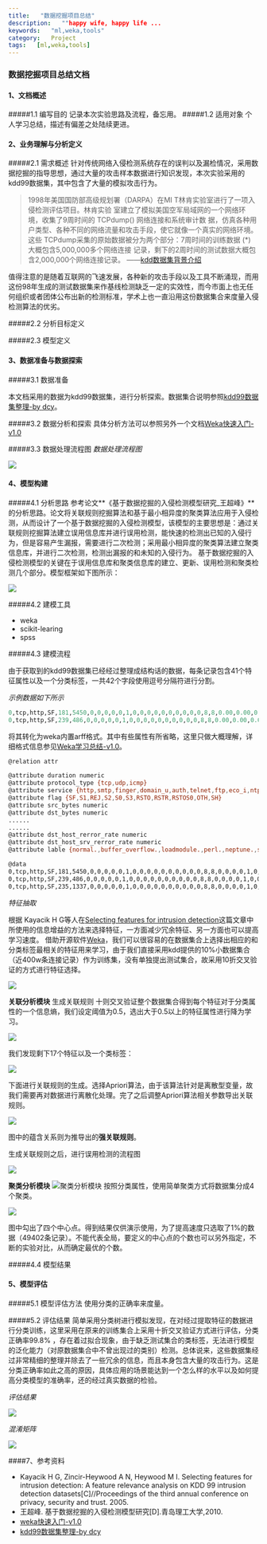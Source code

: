 ```yaml
---
title:   "数据挖掘项目总结"
description:   ""happy wife, happy life ...
keywords:   "ml,weka,tools"
category:   Project
tags:   [ml,weka,tools] 
---
```



### 数据挖掘项目总结文档

#### 1、文档概述

#####1.1 编写目的
记录本次实验思路及流程，备忘用。
#####1.2 适用对象
个人学习总结，描述有偏差之处陆续更进。

<!--more-->
#### 2、业务理解与分析定义

#####2.1 需求概述
针对传统网络入侵检测系统存在的误判以及漏检情况，采用数据挖掘的指导思想，通过大量的攻击样本数据进行知识发现，本次实验采用的kdd99数据集，其中包含了大量的模拟攻击行为。
>1998年美国国防部高级规划署（DARPA）在MI T林肯实验室进行了一项入侵检测评估项目。林肯实验
室建立了模拟美国空军局域网的一个网络环境，收集了9周时间的 TCPdump() 网络连接和系统审计数
据，仿真各种用户类型、各种不同的网络流量和攻击手段，使它就像一个真实的网络环境。这些
TCPdump采集的原始数据被分为两个部分：7周时间的训练数据 (*) 大概包含5,000,000多个网络连接
记录，剩下的2周时间的测试数据大概包含2,000,000个网络连接记录。  ——[kdd数据集背景介绍]()

值得注意的是随着互联网的飞速发展，各种新的攻击手段以及工具不断涌现，而用这份98年生成的测试数据集来作基线检测缺乏一定的实效性，而今市面上也无任何组织或者团体公布出新的检测标准，学术上也一直沿用这份数据集合来度量入侵检测算法的优劣。

#####2.2 分析目标定义


#####2.3 模型定义

#### 3、数据准备与数据探索

#####3.1 数据准备

本文档采用的数据为kdd99数据集，进行分析探索。数据集合说明参照[kdd99数据集整理-by dcy](#)。

#####3.2 数据分析和探索
具体分析方法可以参照另外一个文档[Weka快速入门-v1.0](#)

#####3.3 数据处理流程图
*数据处理流程图*
                             
![](http://needpp.qiniudn.com/2014/10/22/d1abd572-59f5-11e4-8976-bcaec5dfb671.png)





#### 4、模型构建

#####4.1 分析思路
参考论文**《基于数据挖掘的入侵检测模型研究_王超峰》**的分析思路。论文将关联规则挖掘算法和基于最小相异度的聚类算法应用于入侵检测，从而设计了一个基于数据挖掘的入侵检测模型，该模型的主要思想是：通过关联规则挖掘算法建立误用信息库并进行误用检测，能快速的检测出已知的入侵行为，但是容易产生漏报，需要进行二次检测；采用最小相异度的聚类算法建立聚类信息库，并进行二次检测，检测出漏报的和未知的入侵行为。 基于数据挖掘的入侵检测模型的关键在于误用信息库和聚类信息库的建立、更新、误用检测和聚类检测几个部分。模型框架如下图所示：


![](http://needpp.qiniudn.com/2014/10/22/d247d7ba-59f5-11e4-8976-bcaec5dfb671.png)



#####4.2 建模工具
- weka
- scikit-learing
- spss

#####4.3 建模流程

由于获取到的kdd99数据集已经经过整理成结构话的数据，每条记录包含41个特征属性以及一个分类标签，一共42个字段使用逗号分隔符进行分割。

*示例数据如下所示*

```python
0,tcp,http,SF,181,5450,0,0,0,0,0,1,0,0,0,0,0,0,0,0,0,0,8,8,0.00,0.00,0.00,0.00,1.00,0.00,0.00,9,9,1.00,0.00,0.11,0.00,0.00,0.00,0.00,0.00,normal.
0,tcp,http,SF,239,486,0,0,0,0,0,1,0,0,0,0,0,0,0,0,0,0,8,8,0.00,0.00,0.00,0.00,1.00,0.00,0.00,19,19,1.00,0.00,0.05,0.00,0.00,0.00,0.00,0.00,normal.
```

将其转化为weka内置arff格式。其中有些属性有所省略，这里只做大概理解，详细格式信息参见[Weka学习总结-v1.0](#)。

```bash
@relation attr

@attribute duration numeric
@attribute protocol_type {tcp,udp,icmp}
@attribute service {http,smtp,finger,domain_u,auth,telnet,ftp,eco_i,ntp_u,ecr_i,other,private,pop_3,ftp_data,rje,time,mtp,link,remote_job,gopher,ssh,name,whois,domain,login,imap4,daytime,ctf,nntp,shell,IRC,nnsp,http_443,exec,printer,efs,courier,uucp,klogin,kshell,echo,discard,systat,supdup,iso_tsap,hostnames,csnet_ns,pop_2,sunrpc,uucp_path,netbios_ns,netbios_ssn,netbios_dgm,sql_net,vmnet,bgp,Z39_50,ldap,netstat,urh_i,X11,urp_i,pm_dump,tftp_u,tim_i,red_i}
@attribute flag {SF,S1,REJ,S2,S0,S3,RSTO,RSTR,RSTOS0,OTH,SH}
@attribute src_bytes numeric
@attribute dst_bytes numeric
......
......
@attribute dst_host_rerror_rate numeric
@attribute dst_host_srv_rerror_rate numeric
@attribute lable {normal.,buffer_overflow.,loadmodule.,perl.,neptune.,smurf.,guess_passwd.,pod.,teardrop.,portsweep.,ipsweep.,land.,ftp_write.,back.,imap.,satan.,phf.,nmap.,multihop.,warezmaster.,warezclient.,spy.,rootkit.}

@data
0,tcp,http,SF,181,5450,0,0,0,0,0,1,0,0,0,0,0,0,0,0,0,0,8,8,0,0,0,0,1,0,0,9,9,1,0,0.11,0,0,0,0,0,normal.
0,tcp,http,SF,239,486,0,0,0,0,0,1,0,0,0,0,0,0,0,0,0,0,8,8,0,0,0,0,1,0,0,19,19,1,0,0.05,0,0,0,0,0,normal.
0,tcp,http,SF,235,1337,0,0,0,0,0,1,0,0,0,0,0,0,0,0,0,0,8,8,0,0,0,0,1,0,0,29,29,1,0,0.03,0,0,0,0,0,normal.
```


*特征抽取*

根据 Kayacik H G等人在[Selecting features for intrusion detection](http://www.researchgate.net/publication/220919984_Selecting_Features_for_Intrusion_Detection_A_Feature_Relevance_Analysis_on_KDD_99/file/3deec529d20b943102.pdf)这篇文章中所使用的信息增益的方法来选择特征，一方面减少冗余特征、另一方面也可以提高学习速度。
借助开源软件[Weka](http://www.cs.waikato.ac.nz/ml/weka/)，我们可以很容易的在数据集合上选择出相应的和分类标签最相关的特征用来学习，由于我们直接采用kdd提供的10%小数据集合（近400w条连接记录）作为训练集，没有单独提出测试集合，故采用10折交叉验证的方式进行特征选择。


![](http://needpp.qiniudn.com/2014/10/22/d26f6f3c-59f5-11e4-8976-bcaec5dfb671.png)


**关联分析模块**
生成关联规则
十则交叉验证整个数据集合得到每个特征对于分类属性的一个信息熵，我们设定阈值为0.5，选出大于0.5以上的特征属性进行降为学习。

![](http://needpp.qiniudn.com/2014/10/22/d2a0b150-59f5-11e4-8976-bcaec5dfb671.png)

我们发现剩下17个特征以及一个类标签：


![](http://needpp.qiniudn.com/2014/10/22/d2e81d92-59f5-11e4-8976-bcaec5dfb671.png)


下面进行关联规则的生成。选择Apriori算法，由于该算法针对是离散型变量，故我们需要再对数据进行离散化处理。完了之后调整Apriori算法相关参数导出关联规则。

![](http://needpp.qiniudn.com/2014/10/22/d33ed1a0-59f5-11e4-8976-bcaec5dfb671.png)

图中的蕴含关系则为推导出的**强关联规则**。


生成关联规则之后，进行误用检测的流程图 

![](http://needpp.qiniudn.com/2014/10/22/d36ea754-59f5-11e4-8976-bcaec5dfb671.png)


                                   
**聚类分析模块**
                ![聚类分析模块](./1409217436135.png)
按照分类属性，使用简单聚类方式将数据集分成4个聚类。

![](http://needpp.qiniudn.com/2014/10/22/d3bb2f34-59f5-11e4-8976-bcaec5dfb671.png)

图中勾出了四个中心点。得到结果仅供演示使用，为了提高速度只选取了1%的数据（49402条记录）。不能代表全局，要定义的中心点的个数也可以另外指定，不断的实验对比，从而确定最优的个数。

#####4.4 模型结果



#### 5、模型评估

#####5.1 模型评估方法
使用分类的正确率来度量。

#####5.2 评估结果
简单采用分类树进行模拟发现，在对经过提取特征的数据进行分类训练，这里采用在原来的训练集合上采用十折交叉验证方式进行评估，分类正确率99.8% ，存在着过拟合现象，由于缺乏测试集合的类标签，无法进行模型的泛化能力（对原数据集合中不曾出现过的类别）检测。总体说来，这些数据集经过非常精细的整理并除去了一些冗余的信息，而且本身包含大量的攻击行为。这是分类正确率如此之高的原因，具体应用的场景能达到一个怎么样的水平以及如何提高分类模型的准确率，还的经过真实数据的检验。

*评估结果*

![](http://needpp.qiniudn.com/2014/10/22/d4757236-59f5-11e4-8976-bcaec5dfb671.png)


*混淆矩阵*


![](http://needpp.qiniudn.com/2014/10/22/d49c74da-59f5-11e4-8976-bcaec5dfb671.png)




####7、参考资料
- Kayacik H G, Zincir-Heywood A N, Heywood M I. Selecting features for intrusion detection: A feature relevance analysis on KDD 99 intrusion detection datasets[C]//Proceedings of the third annual conference on privacy, security and trust. 2005.
- 王超峰. 基于数据挖掘的入侵检测模型研究[D].青岛理工大学,2010.
- [weka快速入门-v1.0]()
- [kdd99数据集整理-by dcy]()

